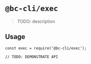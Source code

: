 # `@bc-cli/exec`

> TODO: description

## Usage

```
const exec = require('@bc-cli/exec');

// TODO: DEMONSTRATE API
```
